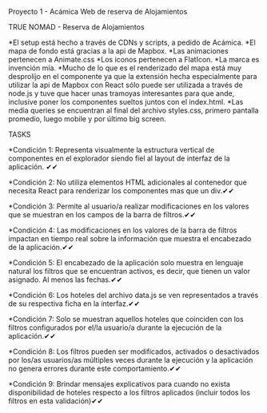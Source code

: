 Proyecto 1 - Acámica
Web de reserva de Alojamientos


TRUE NOMAD - Reserva de Alojamientos

*El setup está hecho a través de CDNs y scripts, a pedido de Acámica.
*El mapa de fondo está gracias a la api de Mapbox.
*Las animaciones pertenecen a Animate.css
*Los iconos pertenecen a FlatIcon.
*La marca es invención mía.
*Mucho de lo que es el renderizado del mapa está muy desprolijo en el componente ya que la extensión hecha especialmente para utilizar 
la api de Mapbox con React sólo puede ser utilizada a través de node.js y tuve que hacer unas tramoyas interesantes para que ande, inclusive poner los componentes sueltos juntos con el index.html. 
*Las media queries se encuentran al final del archivo styles.css, primero pantalla promedio, luego mobile y por último big screen.


TASKS

*Condición 1: Representa visualmente la estructura vertical de componentes en el explorador siendo fiel al layout de interfaz de la aplicación. ✔✔

*Condición 2: No utiliza elementos HTML adicionales al contenedor que necesita React para renderizar los componentes mas que un div.✔✔

*Condición 3: Permite al usuario/a realizar modificaciones en los valores que se muestran en los campos de la barra de filtros.✔✔

*Condición 4: Las modificaciones en los valores de la barra de filtros impactan en tiempo real sobre la información que muestra el encabezado de la aplicación.✔✔

*Condición 5: El encabezado de la aplicación solo muestra en lenguaje natural los filtros que se encuentran activos, es decir, que tienen un valor asignado. Al menos las fechas.✔✔

*Condición 6: Los hoteles del archivo data.js se ven representados a través de su respectiva ficha en la interfaz.✔✔

*Condición 7: Solo se muestran aquellos hoteles que coinciden con los filtros configurados por el/la usuario/a durante la ejecución de la aplicación.✔✔

*Condición 8: Los filtros pueden ser modificados, activados o desactivados por los/as usuarios/as múltiples veces durante la ejecución y la aplicación no genera errores durante este comportamiento.✔✔

*Condición 9: Brindar mensajes explicativos para cuando no exista disponibilidad de hoteles respecto a los filtros aplicados (incluir todos los filtros en esta validación)✔✔




